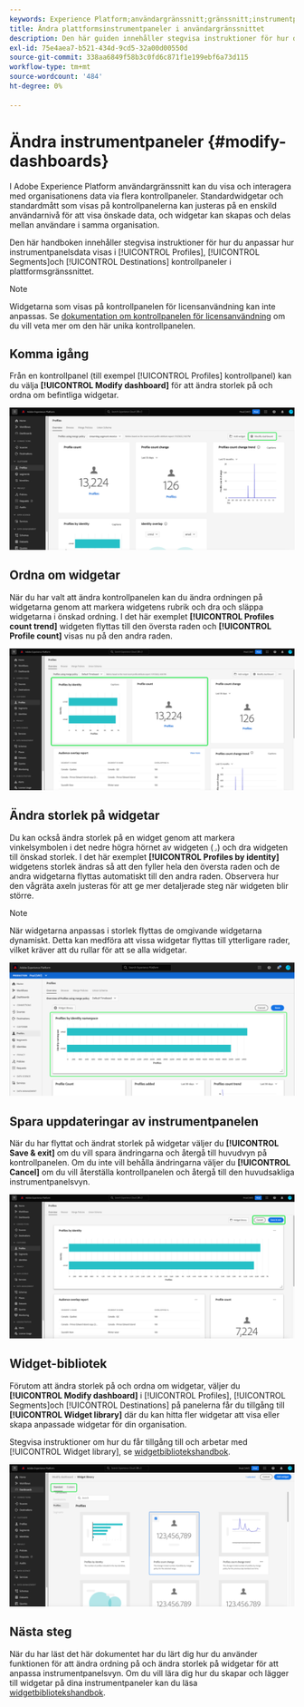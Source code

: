 ```yaml
---
keywords: Experience Platform;användargränssnitt;gränssnitt;instrumentpaneler;instrumentpanel;profiler;segment;mål;licensanvändning
title: Ändra plattformsinstrumentpaneler i användargränssnittet
description: Den här guiden innehåller stegvisa instruktioner för hur du anpassar hur organisationens Adobe Experience Platform-data visas på kontrollpaneler.
exl-id: 75e4aea7-b521-434d-9cd5-32a00d00550d
source-git-commit: 338aa6849f58b3c0fd6c871f1e199ebf6a73d115
workflow-type: tm+mt
source-wordcount: '484'
ht-degree: 0%

---
```


# Ändra instrumentpaneler {#modify-dashboards}

I Adobe Experience Platform användargränssnitt kan du visa och interagera med organisationens data via flera kontrollpaneler. Standardwidgetar och standardmått som visas på kontrollpanelerna kan justeras på en enskild användarnivå för att visa önskade data, och widgetar kan skapas och delas mellan användare i samma organisation.

Den här handboken innehåller stegvisa instruktioner för hur du anpassar hur instrumentpanelsdata visas i [!UICONTROL Profiles], [!UICONTROL Segments]och [!UICONTROL Destinations] kontrollpaneler i plattformsgränssnittet.

>[!NOTE]
>
>Widgetarna som visas på kontrollpanelen för licensanvändning kan inte anpassas. Se [dokumentation om kontrollpanelen för licensanvändning](../guides/license-usage.md) om du vill veta mer om den här unika kontrollpanelen.

## Komma igång

Från en kontrollpanel (till exempel [!UICONTROL Profiles] kontrollpanel) kan du välja **[!UICONTROL Modify dashboard]** för att ändra storlek på och ordna om befintliga widgetar.

![Kontrollpanelen Profiler med kontrollpanelen Ändra markerad.](../images/customization/modify-dashboard.png)

## Ordna om widgetar

När du har valt att ändra kontrollpanelen kan du ändra ordningen på widgetarna genom att markera widgetens rubrik och dra och släppa widgetarna i önskad ordning. I det här exemplet **[!UICONTROL Profiles count trend]** widgeten flyttas till den översta raden och **[!UICONTROL Profile count]** visas nu på den andra raden.

![Kontrollpanelen Profiler med två omsorterade widgetar markerade.](../images/customization/move-widget.png)

## Ändra storlek på widgetar

Du kan också ändra storlek på en widget genom att markera vinkelsymbolen i det nedre högra hörnet av widgeten (`⌟`) och dra widgeten till önskad storlek. I det här exemplet **[!UICONTROL Profiles by identity]** widgetens storlek ändras så att den fyller hela den översta raden och de andra widgetarna flyttas automatiskt till den andra raden. Observera hur den vågräta axeln justeras för att ge mer detaljerade steg när widgeten blir större.

>[!NOTE]
>
>När widgetarna anpassas i storlek flyttas de omgivande widgetarna dynamiskt. Detta kan medföra att vissa widgetar flyttas till ytterligare rader, vilket kräver att du rullar för att se alla widgetar.

![Kontrollpanelen Profiler med en widget med ändrad storlek markerad.](../images/customization/resize-widget.png)

## Spara uppdateringar av instrumentpanelen

När du har flyttat och ändrat storlek på widgetar väljer du **[!UICONTROL Save & exit]** om du vill spara ändringarna och återgå till huvudvyn på kontrollpanelen. Om du inte vill behålla ändringarna väljer du **[!UICONTROL Cancel]** om du vill återställa kontrollpanelen och återgå till den huvudsakliga instrumentpanelsvyn.

![Kontrollpanelen Profiler med både Avbryt och Spara och Avsluta markerat.](../images/customization/save-changes.png)

## Widget-bibliotek

Förutom att ändra storlek på och ordna om widgetar, väljer du **[!UICONTROL Modify dashboard]** i [!UICONTROL Profiles], [!UICONTROL Segments]och [!UICONTROL Destinations] på panelerna får du tillgång till **[!UICONTROL Widget library]** där du kan hitta fler widgetar att visa eller skapa anpassade widgetar för din organisation.

Stegvisa instruktioner om hur du får tillgång till och arbetar med [!UICONTROL Widget library], se [widgetbibliotekshandbok](widget-library.md).

![Widgetbibliotekets arbetsyta med Standard och Egen markerat.](../images/customization/widget-library.png)

## Nästa steg

När du har läst det här dokumentet har du lärt dig hur du använder funktionen för att ändra ordning på och ändra storlek på widgetar för att anpassa instrumentpanelsvyn. Om du vill lära dig hur du skapar och lägger till widgetar på dina instrumentpaneler kan du läsa [widgetbibliotekshandbok](widget-library.md).
